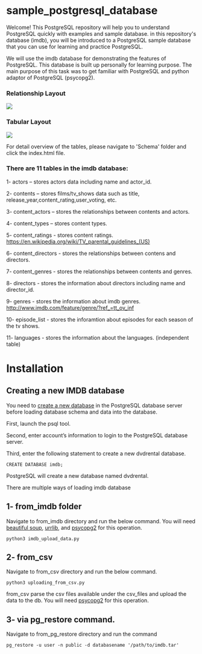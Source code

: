 # sample_postgresql_database
Welcome! This PostgreSQL repository will help you to understand PostgreSQL quickly with examples and sample database. 
in this repository's database (imdb), you will be introduced to a PostgreSQL sample database that you can use for learning and practice PostgreSQL.

We will use the imdb database for demonstrating the features of PostgreSQL. This database is built up personally for learning purpose. The main purpose of this task was to get familiar with PostgreSQL and python adaptor of PostgreSQL (psycopg2). 

### Relationship Layout

![](https://github.com/raosaif/sample_postgresql_database/blob/master/images/relationship_layout.jpg)

### Tabular Layout

![](https://github.com/raosaif/sample_postgresql_database/blob/master/images/tabular_layout.jpg)

For detail overview of the tables, please navigate to 'Schema' folder and click the index.html file. 

### There are 11 tables in the imdb database:

1- actors – stores actors data including name and actor_id.

2- contents – stores films/tv_shows data such as title, release_year,content_rating,user_voting, etc.

3- content_actors – stores the relationships between contents and actors.

4- content_types – stores content types.

5- content_ratings - stores content ratings. https://en.wikipedia.org/wiki/TV_parental_guidelines_(US)

6- content_directors - stores the relationships between contens and directors.

7- content_genres - stores the relationships between contents and genres.

8- directors - stores the information about directors including name and director_id.

9- genres - stores the information about imdb genres. http://www.imdb.com/feature/genre/?ref_=tt_ov_inf

10- episode_list - stores the inforamtion about episodes for each season of the tv shows.

11- languages - stores the information about the languages. (independent table)

# Installation

## Creating a new IMDB database

You need to [create a new database](http://www.postgresqltutorial.com/postgresql-create-database/) in the PostgreSQL database server before loading database schema and data into the database.

First, launch the psql tool.

Second, enter account’s information to login to the PostgreSQL database server.

Third, enter the following statement to create a new dvdrental database.

```
CREATE DATABASE imdb;
```
PostgreSQL will create a new database named dvdrental.

There are multiple ways of loading imdb database

## 1- from_imdb folder
Navigate to from_imdb directory and run the below command. You will need [beautiful soup](https://www.crummy.com/software/BeautifulSoup/bs4/doc/), [urrlib](https://urllib3.readthedocs.io/en/latest/), and [psycopg2](http://initd.org/psycopg/docs/) for this operation. 
```
python3 imdb_upload_data.py
```
## 2- from_csv

Navigate to from_csv directory and run the below command. 

```
python3 uploading_from_csv.py
```
from_csv parse the csv files available under the csv_files and upload the data to the db. You will need [psycopg2](http://initd.org/psycopg/docs/) for this operation.

## 3- via pg_restore command. 

Navigate to from_pg_restore directory and run the command 

```
pg_restore -u user -n public -d databasename '/path/to/imdb.tar' 
```

